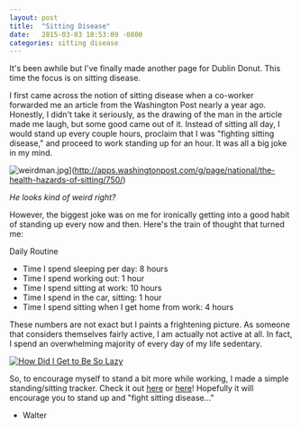 ```yaml
---
layout: post
title:  "Sitting Disease"
date:   2015-03-03 18:53:09 -0800
categories: sitting disease
---
```

It's been awhile but I've finally made another page for Dublin Donut. This time the focus is on sitting disease.

I first came across the notion of sitting disease when a co-worker forwarded me an article from the Washington Post nearly a year ago. Honestly, I didn't take it seriously, as the drawing of the man in the article made me laugh, but some good came out of it. Instead of sitting all day, I would stand up every couple hours, proclaim that I was "fighting sitting disease," and proceed to work standing up for an hour. It was all a big joke in my mind.

![weirdman.jpg](https://38.media.tumblr.com/5b16b941dca75d936b66165b4a1ad10d/tumblr_inline_nknt04RuGY1qepten.png)](http://apps.washingtonpost.com/g/page/national/the-health-hazards-of-sitting/750/)

_He looks kind of weird right?_

However, the biggest joke was on me for ironically getting into a good habit of standing up every now and then. Here's the train of thought that turned me:

Daily Routine

*   Time I spend sleeping per day: 8 hours
*   Time I spend working out: 1 hour
*   Time I spend sitting at work: 10 hours
*   Time I spend in the car, sitting: 1 hour
*   Time I spend sitting when I get home from work: 4 hours

These numbers are not exact but I paints a frightening picture. As someone that considers themselves fairly active, I am actually not active at all. In fact, I spend an overwhelming majority of every day of my life sedentary.

[![How Did I Get to Be So Lazy](https://plot.ly/~waltertan12/176.png)](https://plot.ly/~waltertan12/176/ "How Did I Get to Be So Lazy")
<script data-plotly="waltertan12:176" src="https://plot.ly/embed.js" async=""></script>

So, to encourage myself to stand a bit more while working, I made a simple standing/sitting tracker. Check it out [here](http://dublindonut.com/sittingdisease.html) or [here](dublindonut.herokuapp.com/sittingdisease)! Hopefully it will encourage you to stand up and "fight sitting disease..."

- Walter